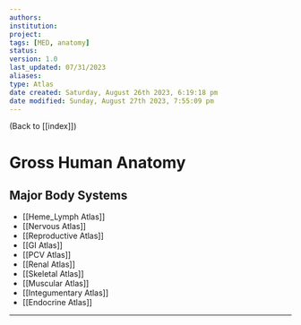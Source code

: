 ```yaml
---
authors: 
institution: 
project: 
tags: [MED, anatomy]
status: 
version: 1.0
last_updated: 07/31/2023
aliases: 
type: Atlas
date created: Saturday, August 26th 2023, 6:19:18 pm
date modified: Sunday, August 27th 2023, 7:55:09 pm
---
```


(Back to [[index]])

# Gross Human Anatomy

## Major Body Systems
- [[Heme_Lymph Atlas]]
- [[Nervous Atlas]]
- [[Reproductive Atlas]]
- [[GI Atlas]]
- [[PCV Atlas]]
- [[Renal Atlas]]
- [[Skeletal Atlas]]
- [[Muscular Atlas]]
- [[Integumentary Atlas]]
- [[Endocrine Atlas]]

---
